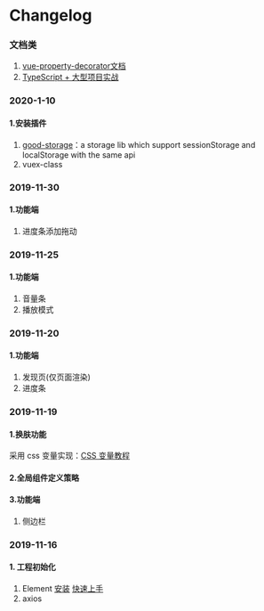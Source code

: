 # Changelog

### 文档类

1. [vue-property-decorator文档](https://github.com/kaorun343/vue-property-decorator)
2. [TypeScript + 大型项目实战](https://juejin.im/post/5b54886ce51d45198f5c75d7)

### 2020-1-10

#### 1.安装插件

1. [good-storage](https://www.npmjs.com/package/good-storage)：a storage lib which support sessionStorage and localStorage with the same api
2. vuex-class

### 2019-11-30

#### 1.功能端

1. 进度条添加拖动

### 2019-11-25

#### 1.功能端

1. 音量条
2. 播放模式

### 2019-11-20

#### 1.功能端

1. 发现页(仅页面渲染)
2. 进度条

### 2019-11-19

#### 1.换肤功能

采用 css 变量实现：[CSS 变量教程](http://www.ruanyifeng.com/blog/2017/05/css-variables.html)

#### 2.全局组件定义策略

#### 3.功能端

1. 侧边栏

### 2019-11-16

#### 1. 工程初始化

1.  Element [安装](https://element.eleme.cn/#/zh-CN/component/installation) [快速上手](https://element.eleme.cn/#/zh-CN/component/quickstart)
2.  axios

